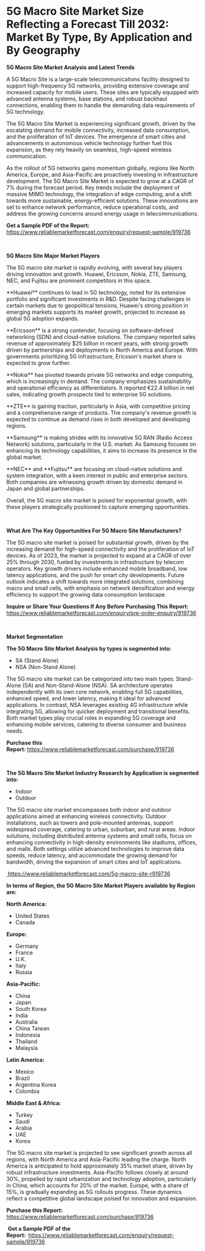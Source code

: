 <p><h1>5G Macro Site Market Size Reflecting a Forecast Till 2032: Market By Type, By Application and By Geography</h1></p><p><strong>5G Macro Site Market Analysis and Latest Trends</strong></p>
<p><p>A 5G Macro Site is a large-scale telecommunications facility designed to support high-frequency 5G networks, providing extensive coverage and increased capacity for mobile users. These sites are typically equipped with advanced antenna systems, base stations, and robust backhaul connections, enabling them to handle the demanding data requirements of 5G technology. </p><p>The 5G Macro Site Market is experiencing significant growth, driven by the escalating demand for mobile connectivity, increased data consumption, and the proliferation of IoT devices. The emergence of smart cities and advancements in autonomous vehicle technology further fuel this expansion, as they rely heavily on seamless, high-speed wireless communication. </p><p>As the rollout of 5G networks gains momentum globally, regions like North America, Europe, and Asia-Pacific are proactively investing in infrastructure development. The 5G Macro Site Market is expected to grow at a CAGR of 7% during the forecast period. Key trends include the deployment of massive MIMO technology, the integration of edge computing, and a shift towards more sustainable, energy-efficient solutions. These innovations are set to enhance network performance, reduce operational costs, and address the growing concerns around energy usage in telecommunications.</p></p>
<p><strong>Get a Sample PDF of the Report:&nbsp;</strong> <a href="https://www.reliablemarketforecast.com/enquiry/request-sample/919736?utm_campaign=3118&utm_medium=2&utm_source=Github&utm_content=ia&utm_term=18042025&utm_id=5g-macro-site">https://www.reliablemarketforecast.com/enquiry/request-sample/919736</a></p>
<p>&nbsp;</p>
<p><strong>5G Macro Site Major Market Players</strong></p>
<p><p>The 5G macro site market is rapidly evolving, with several key players driving innovation and growth. Huawei, Ericsson, Nokia, ZTE, Samsung, NEC, and Fujitsu are prominent competitors in this space.</p><p>**Huawei** continues to lead in 5G technology, noted for its extensive portfolio and significant investments in R&D. Despite facing challenges in certain markets due to geopolitical tensions, Huawei's strong position in emerging markets supports its market growth, projected to increase as global 5G adoption expands.</p><p>**Ericsson** is a strong contender, focusing on software-defined networking (SDN) and cloud-native solutions. The company reported sales revenue of approximately $25 billion in recent years, with strong growth driven by partnerships and deployments in North America and Europe. With governments prioritizing 5G infrastructure, Ericsson's market share is expected to grow further.</p><p>**Nokia** has pivoted towards private 5G networks and edge computing, which is increasingly in demand. The company emphasizes sustainability and operational efficiency as differentiators. It reported €22.4 billion in net sales, indicating growth prospects tied to enterprise 5G solutions.</p><p>**ZTE** is gaining traction, particularly in Asia, with competitive pricing and a comprehensive range of products. The company's revenue growth is expected to continue as demand rises in both developed and developing regions.</p><p>**Samsung** is making strides with its innovative 5G RAN (Radio Access Network) solutions, particularly in the U.S. market. As Samsung focuses on enhancing its technology capabilities, it aims to increase its presence in the global market.</p><p>**NEC** and **Fujitsu** are focusing on cloud-native solutions and system integration, with a keen interest in public and enterprise sectors. Both companies are witnessing growth driven by domestic demand in Japan and global partnerships.</p><p>Overall, the 5G macro site market is poised for exponential growth, with these players strategically positioned to capture emerging opportunities.</p></p>
<p>&nbsp;</p>
<p><strong>What Are The Key Opportunities For 5G Macro Site Manufacturers?</strong></p>
<p><p>The 5G macro site market is poised for substantial growth, driven by the increasing demand for high-speed connectivity and the proliferation of IoT devices. As of 2023, the market is projected to expand at a CAGR of over 25% through 2030, fueled by investments in infrastructure by telecom operators. Key growth drivers include enhanced mobile broadband, low latency applications, and the push for smart city developments. Future outlook indicates a shift towards more integrated solutions, combining macro and small cells, with emphasis on network densification and energy efficiency to support the growing data consumption landscape.</p></p>
<p><strong>Inquire or Share Your Questions If Any Before Purchasing This Report:</strong> <a href="https://www.reliablemarketforecast.com/enquiry/pre-order-enquiry/919736?utm_campaign=3118&utm_medium=2&utm_source=Github&utm_content=ia&utm_term=18042025&utm_id=5g-macro-site">https://www.reliablemarketforecast.com/enquiry/pre-order-enquiry/919736</a></p>
<p>&nbsp;</p>
<p><strong>Market Segmentation</strong></p>
<p><strong>The 5G Macro Site Market Analysis by types is segmented into:</strong></p>
<p><ul><li>SA (Stand Alone)</li><li>NSA (Non-Stand Alone)</li></ul></p>
<p><p>The 5G macro site market can be categorized into two main types: Stand-Alone (SA) and Non-Stand-Alone (NSA). SA architecture operates independently with its own core network, enabling full 5G capabilities, enhanced speed, and lower latency, making it ideal for advanced applications. In contrast, NSA leverages existing 4G infrastructure while integrating 5G, allowing for quicker deployment and transitional benefits. Both market types play crucial roles in expanding 5G coverage and enhancing mobile services, catering to diverse consumer and business needs.</p></p>
<p><strong>Purchase this Report:&nbsp;</strong><a href="https://www.reliablemarketforecast.com/purchase/919736?utm_campaign=3118&utm_medium=2&utm_source=Github&utm_content=ia&utm_term=18042025&utm_id=5g-macro-site">https://www.reliablemarketforecast.com/purchase/919736</a></p>
<p>&nbsp;</p>
<p><strong>The 5G Macro Site Market Industry Research by Application is segmented into:</strong></p>
<p><ul><li>Indoor</li><li>Outdoor</li></ul></p>
<p><p>The 5G macro site market encompasses both indoor and outdoor applications aimed at enhancing wireless connectivity. Outdoor installations, such as towers and pole-mounted antennas, support widespread coverage, catering to urban, suburban, and rural areas. Indoor solutions, including distributed antenna systems and small cells, focus on enhancing connectivity in high-density environments like stadiums, offices, and malls. Both settings utilize advanced technologies to improve data speeds, reduce latency, and accommodate the growing demand for bandwidth, driving the expansion of smart cities and IoT applications.</p></p>
<p><a href="https://www.reliablemarketforecast.com/5g-macro-site-r919736?utm_campaign=3118&utm_medium=2&utm_source=Github&utm_content=ia&utm_term=18042025&utm_id=5g-macro-site">&nbsp;https://www.reliablemarketforecast.com/5g-macro-site-r919736</a></p>
<p><strong>In terms of Region, the 5G Macro Site Market Players available by Region are:</strong></p>
<p>
    <p> <strong> North America: </strong>
        <ul>
            <li>United States</li>
            <li>Canada</li>
        </ul>
        </p> 
    <p> <strong> Europe: </strong>
        <ul>
            <li>Germany</li>
            <li>France</li>
            <li>U.K.</li>
            <li>Italy</li>
            <li>Russia</li>
        </ul>
        </p> 
    <p> <strong> Asia-Pacific: </strong>
        <ul>
            <li>China</li>
            <li>Japan</li>
            <li>South Korea</li>
            <li>India</li>
            <li>Australia</li>
            <li>China Taiwan</li>
            <li>Indonesia</li>
            <li>Thailand</li>
            <li>Malaysia</li>
        </ul>
        </p> 
    <p> <strong> Latin America: </strong>
        <ul>
            <li>Mexico</li>
            <li>Brazil</li>
            <li>Argentina Korea</li>
            <li>Colombia</li>
        </ul>
        </p> 
    <p> <strong> Middle East & Africa: </strong>
        <ul>
            <li>Turkey</li>
            <li>Saudi</li>
            <li>Arabia</li>
            <li>UAE</li>
            <li>Korea</li>
        </ul>
    </p>
    </p>
<p><p>The 5G macro site market is projected to see significant growth across all regions, with North America and Asia-Pacific leading the charge. North America is anticipated to hold approximately 35% market share, driven by robust infrastructure investments. Asia-Pacific follows closely at around 30%, propelled by rapid urbanization and technology adoption, particularly in China, which accounts for 20% of the market. Europe, with a share of 15%, is gradually expanding as 5G rollouts progress. These dynamics reflect a competitive global landscape poised for innovation and expansion.</p></p>
<p><strong>Purchase this Report: </strong><a href="https://www.reliablemarketforecast.com/purchase/919736?utm_campaign=3118&utm_medium=2&utm_source=Github&utm_content=ia&utm_term=18042025&utm_id=5g-macro-site">https://www.reliablemarketforecast.com/purchase/919736</a></p>
<p>&nbsp;<strong>Get a Sample PDF of the Report:&nbsp;&nbsp;</strong><a href="https://www.reliablemarketforecast.com/enquiry/request-sample/919736?utm_campaign=3118&utm_medium=2&utm_source=Github&utm_content=ia&utm_term=18042025&utm_id=5g-macro-site">https://www.reliablemarketforecast.com/enquiry/request-sample/919736</a></p>
<p><strong></strong></p>
<p><p></p><p></p><p></p></p>